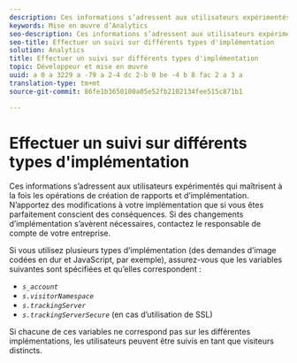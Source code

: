 ```yaml
---
description: Ces informations s’adressent aux utilisateurs expérimentés qui maîtrisent à la fois les opérations de création de rapports et d’implémentation. N’apportez des modifications à votre implémentation que si vous êtes parfaitement conscient des conséquences. Si des changements d’implémentation s’avèrent nécessaires, contactez le responsable de compte de votre entreprise.
keywords: Mise en œuvre d’Analytics
seo-description: Ces informations s’adressent aux utilisateurs expérimentés qui maîtrisent à la fois les opérations de création de rapports et d’implémentation. N’apportez des modifications à votre implémentation que si vous êtes parfaitement conscient des conséquences. Si des changements d’implémentation s’avèrent nécessaires, contactez le responsable de compte de votre entreprise.
seo-title: Effectuer un suivi sur différents types d'implémentation
solution: Analytics
title: Effectuer un suivi sur différents types d'implémentation
topic: Développeur et mise en œuvre
uuid: a 0 a 3229 a -79 a 2-4 dc 2-b 0 be -4 b 8 fac 2 a 3 a
translation-type: tm+mt
source-git-commit: 86fe1b3650100a05e52fb2102134fee515c871b1

---
```



# Effectuer un suivi sur différents types d'implémentation

Ces informations s’adressent aux utilisateurs expérimentés qui maîtrisent à la fois les opérations de création de rapports et d’implémentation. N’apportez des modifications à votre implémentation que si vous êtes parfaitement conscient des conséquences. Si des changements d’implémentation s’avèrent nécessaires, contactez le responsable de compte de votre entreprise.

Si vous utilisez plusieurs types d’implémentation (des demandes d’image codées en dur et JavaScript, par exemple), assurez-vous que les variables suivantes sont spécifiées et qu’elles correspondent :

* *`s_account`*
* *`s.visitorNamespace`*
* *`s.trackingServer`*
* *`s.trackingServerSecure`* (en cas d’utilisation de SSL)

Si chacune de ces variables ne correspond pas sur les différentes implémentations, les utilisateurs peuvent être suivis en tant que visiteurs distincts. 
